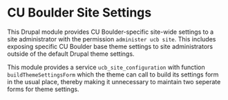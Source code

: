 # CU Boulder Site Settings

This Drupal module provides CU Boulder-specific site-wide settings to a site administrator with the permission `administer ucb site`. This includes exposing specific CU Boulder base theme settings to site administrators outside of the default Drupal theme settings.

This module provides a service `ucb_site_configuration` with function `buildThemeSettingsForm` which the theme can call to build its settings form in the usual place, thereby making it unnecessary to maintain two seperate forms for theme settings.
